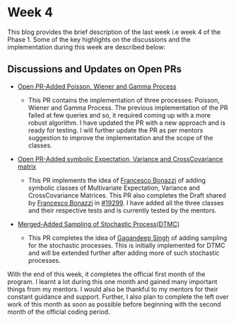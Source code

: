 # Week 4

This blog provides the brief description of the last week i.e week 4 of the Phase 1. Some of the key highlights on the discussions and the implementation during this week are described below:

## Discussions and Updates on Open PRs

* [Open PR-Added Poisson, Wiener and Gamma Process](https://github.com/sympy/sympy/pull/19387)
  * This PR contains the implementation of three processes: Poisson, Wiener and Gamma Process. The previous implementation of the PR failed at few queries and so, it required coming up with a more robust algorithm. I have updated the PR with a new approach and is ready for testing. I will further update the PR as per mentors suggestion to improve the implementation and the scope of the classes.

* [Open PR-Added symbolic Expectation, Variance and CrossCovariance matrix](https://github.com/sympy/sympy/pull/19529)
  * This PR implements the idea of [Francesco Bonazzi](https://github.com/Upabjojr) of adding symbolic classes of Multivariate Expectation, Variance and CrossCovariance Matrices. This PR also completes the Draft shared by [Francesco Bonazzi](https://github.com/Upabjojr) in [#19299](https://github.com/sympy/sympy/pull/19299). I have added all the three classes and their respective tests and is currently tested by the mentors.

* [Merged-Added Sampling of Stochastic Process(DTMC)](https://github.com/sympy/sympy/pull/19500)
  * This PR completes the idea of [Gagandeep Singh](https://github.com/czgdp1807) of adding sampling for the stochastic processes. This is initially implemented for DTMC and will be extended further after adding more of such stochastic processes.

With the end of this week, it completes the official first month of the program. I learnt a lot during this one month and gained many important things from my mentors. I would also be thankful to my mentors for their constant guidance and support. Further, I also plan to complete the left over work of this month as soon as possible before beginning with the second month of the official coding period.
